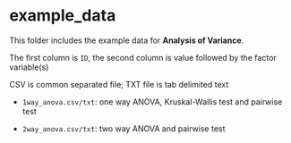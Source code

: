 # example_data

This folder includes the example data for **Analysis of Variance**.

The first column is `ID`, the second column is value followed by the factor variable(s)

CSV is common separated file; TXT file is tab delimited text

- `1way_anova.csv/txt`: one way ANOVA, Kruskal-Wallis test and pairwise test

- `2way_anova.csv/txt`: two way ANOVA and pairwise test

